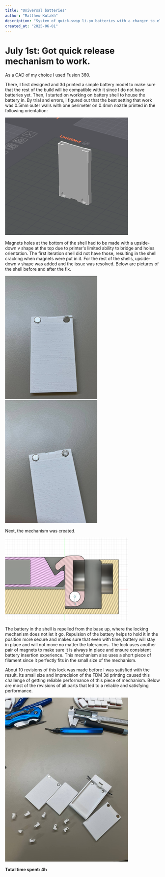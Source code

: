 ```yaml
---
title: "Universal batteries"
author: "Matthew Kutakh"
description: "System of quick-swap li-po batteries with a charger to eliminate recharging of the wireless devices"
created_at: "2025-06-01"
---
```


# July 1st: Got quick release mechanism to work.

As a CAD of my choice I used Fusion 360. 

There, I first designed and 3d printed a simple battery model to make sure that the rest of the build will be compatible with it since I do not have batteries yet. 
Then, I started on working on battery shell to house the battery in. By trial and errors, I figured out that the best setting that work was 0.5mm outer walls with one perimeter on 0.4mm nozzle printed in the following orientation:

<img src="image.png" alt="Orientation of the battery shell in the slicer" width="400">

Magnets holes at the bottom of the shell had to be made with a upside-down v shape at the top due to printer's limited ability to bridge and holes orientation. The first iteration shell did not have those, resulting in the shell cracking when magnets were put in it. For the rest of the shells, upside-down v shape was added and the issue was resolved. Below are pictures of the shell before and after the fix. 

<img src="telegram-cloud-photo-size-2-5416075754963334642-y.jpg" alt="Cracked shell" width="300">
<img src="telegram-cloud-photo-size-2-5416075754963334643-y.jpg" alt="Shell with fixed magnets holes" width="300">

Next, the mechanism was created.

<img src="image-1.png" alt="Mechanism of battery lock" width="400">

The battery in the shell is repelled from the base up, where the locking mechanism does not let it go. Repulsion of the battery helps to hold it in the position more secure and makes sure that even with time, battery will stay in place and will not move no matter the tolerances. The lock uses another pair of magnets to make sure it is always in place and ensure consistent battery insertion experience. This mechanism also uses a short piece of filament since it perfectly fits in the small size of the mechanism. 

About 10 revisions of this lock was made before I was satisfied with the result. Its small size and imprecision of the FDM 3d printing caused this challenge of getting reliable performance of this piece of mechanism. Below are most of the revisions of all parts that led to a reliable and satisfying performance.

<img src="telegram-cloud-photo-size-2-5415947120692823946-y.jpg" alt="Multiple revisions of the lock mechanism" width="400">

**Total time spent: 4h**